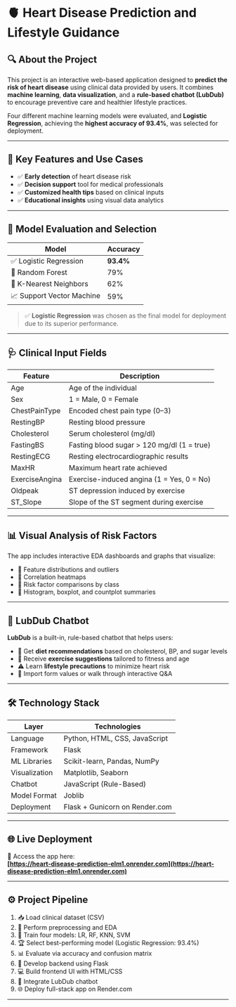 # 🫀 Heart Disease Prediction and Lifestyle Guidance

## 🔍 About the Project

This project is an interactive web-based application designed to **predict the risk of heart disease** using clinical data provided by users. It combines **machine learning**, **data visualization**, and a **rule-based chatbot (LubDub)** to encourage preventive care and healthier lifestyle practices.

Four different machine learning models were evaluated, and **Logistic Regression**, achieving the **highest accuracy of 93.4%**, was selected for deployment.

---

## 🎯 Key Features and Use Cases

- ✅ **Early detection** of heart disease risk  
- ✅ **Decision support** tool for medical professionals  
- ✅ **Customized health tips** based on clinical inputs  
- ✅ **Educational insights** using visual data analytics  

---

## 🧪 Model Evaluation and Selection

| Model                   | Accuracy  |
|-------------------------|-----------|
| ✅ Logistic Regression   | **93.4%** |
| 🌲 Random Forest         | 79%       |
| 📍 K-Nearest Neighbors   | 62%       |
| 📈 Support Vector Machine| 59%       |

> ✅ **Logistic Regression** was chosen as the final model for deployment due to its superior performance.

---

## 🩺 Clinical Input Fields

| Feature         | Description                                         |
|------------------|-----------------------------------------------------|
| Age              | Age of the individual                               |
| Sex              | 1 = Male, 0 = Female                                |
| ChestPainType    | Encoded chest pain type (0–3)                       |
| RestingBP        | Resting blood pressure                              |
| Cholesterol      | Serum cholesterol (mg/dl)                           |
| FastingBS        | Fasting blood sugar > 120 mg/dl (1 = true)          |
| RestingECG       | Resting electrocardiographic results                |
| MaxHR            | Maximum heart rate achieved                         |
| ExerciseAngina   | Exercise-induced angina (1 = Yes, 0 = No)           |
| Oldpeak          | ST depression induced by exercise                   |
| ST_Slope         | Slope of the ST segment during exercise             |

---

## 📊 Visual Analysis of Risk Factors

The app includes interactive EDA dashboards and graphs that visualize:
- 🔸 Feature distributions and outliers  
- 🔸 Correlation heatmaps  
- 🔸 Risk factor comparisons by class  
- 🔸 Histogram, boxplot, and countplot summaries  

---

## 🤖 LubDub Chatbot

**LubDub** is a built-in, rule-based chatbot that helps users:
- 🥗 Get **diet recommendations** based on cholesterol, BP, and sugar levels  
- 🏃 Receive **exercise suggestions** tailored to fitness and age  
- ⚠️ Learn **lifestyle precautions** to minimize heart risk  
- 🧾 Import form values or walk through interactive Q&A  

---

## 🛠️ Technology Stack

| Layer         | Technologies                            |
|---------------|------------------------------------------|
| Language      | Python, HTML, CSS, JavaScript            |
| Framework     | Flask                                    |
| ML Libraries  | Scikit-learn, Pandas, NumPy              |
| Visualization | Matplotlib, Seaborn                      |
| Chatbot       | JavaScript (Rule-Based)                  |
| Model Format  | Joblib                                   |
| Deployment    | Flask + Gunicorn on Render.com           |

---

## 🌐 Live Deployment

🔗 Access the app here:  
**[https://heart-disease-prediction-elm1.onrender.com](https://heart-disease-prediction-elm1.onrender.com)**

---

## ⚙️ Project Pipeline

1. 📥 Load clinical dataset (CSV)  
2. 🧼 Perform preprocessing and EDA  
3. 🤖 Train four models: LR, RF, KNN, SVM  
4. 🏆 Select best-performing model (Logistic Regression: 93.4%)  
5. 📊 Evaluate via accuracy and confusion matrix  
6. 🔧 Develop backend using Flask  
7. 💻 Build frontend UI with HTML/CSS  
8. 🤖 Integrate LubDub chatbot  
9. 🌐 Deploy full-stack app on Render.com  

---

